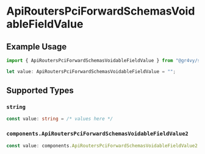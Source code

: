 # ApiRoutersPciForwardSchemasVoidableFieldValue

## Example Usage

```typescript
import { ApiRoutersPciForwardSchemasVoidableFieldValue } from "@gr4vy/sdk/models/components";

let value: ApiRoutersPciForwardSchemasVoidableFieldValue = "";
```

## Supported Types

### `string`

```typescript
const value: string = /* values here */
```

### `components.ApiRoutersPciForwardSchemasVoidableFieldValue2`

```typescript
const value: components.ApiRoutersPciForwardSchemasVoidableFieldValue2 = /* values here */
```

